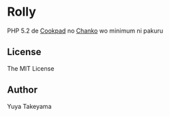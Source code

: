 Rolly
=====

PHP 5.2 de [Cookpad](https://github.com/cookpad) no [Chanko](https://github.com/cookpad/chanko) wo minimum ni pakuru

License
-------

The MIT License

Author
------

Yuya Takeyama
